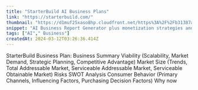 ```yaml
---
title: "StarterBuild AI Business Plans"
link: "https://starterbuild.com/"
thumbnail: "https://d1muf25xaso8hp.cloudfront.net/https%3A%2F%2Fb31387afee4704325d2a319d3655c5ef.cdn.bubble.io%2Ff1703788054657x598954418040907000%2Fstarter-logo.png?w=128&h=&auto=compress&dpr=1&fit=max"
snippet: "AI Business Report Generator plus monetization strategies and marketing ideas!"
tags: ["AI"," Business"]
createdAt: 2024-03-12T03:26:36.414Z
---
```

StarterBuild Business Plan:
 Business Summary
 Viability (Scalability, Market Demand, Strategic Planning, Competitive Advantage)
 Market Size (Trends, Total Addressable Market, Serviceable Addressable Market, Serviceable Obtainable Market)
 Risks
 SWOT Analysis
 Consumer Behavior (Primary Channels, Influencing Factors, Purchasing Decision Factors)
 Why now
